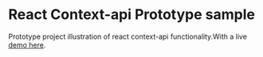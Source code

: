 # React Context-api Prototype sample

Prototype project illustration of react context-api functionality.With a live [demo here](https://context-app-umber.vercel.app/).
